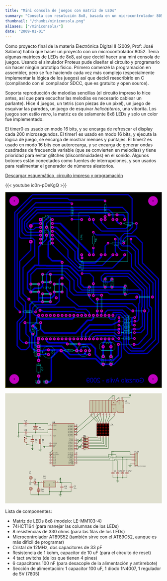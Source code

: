 ```yaml
---
title: "Mini consola de juegos con matriz de LEDs"
summary: "Consola con resolución 8x8, basada en un microcontrolador 8052 microcontroller, desarrollo en C."
thumbnail: "/thumbs/miniconsola.png"
aliases: ["/miniconsola/"]
date: "2009-01-01"
---
```


Como proyecto final de la materia Electrónica Digital II (2009, Prof: José Salama) había que hacer un proyecto con un microcontrolador 8052. Tenía algunas matrices de LEDs de 8x8, así que decidí hacer una mini consola de juegos. Usando el simulador Proteus pude diseñar el circuito y programarlo sin hacer ningún prototipo físico. Primero comenzé la programación en assembler, pero se fue haciendo cada vez más complejo (especialmente implementar la lógica de los juegos) así que decidí reescribirlo en C (compilando con el compilador SDCC, que es gratuito y open source).

Soporta reproducción de melodías sencillas (el circuito impreso lo hice antes, así que para escuchar las melodías es necesario cablear un parlante). Hice 4 juegos, un tetris (con piezas de un pixel), un juego de esquivar las paredes, un juego de esquivar *helicópteros*, una viborita. Los juegos son estilo *retro*, la matriz es de solamente 8x8 LEDs y solo un color fue implementado.

El timer0 es usado en modo 16 bits, y se encarga de refrescar el display cada 200 microsegundos. El timer1 es usado en modo 16 bits, y ejecuta la lógica de juego, se encarga de mostrar menúes y puntajes. El timer2 es usado en modo 16 bits con autorecarga, y se encarga de generar ondas cuadradas de frecuencia variable (que se convierten en melodías) y tiene prioridad para evitar glitches (discontinuidades) en el sonido. Algunos botones están conectados como fuentes de interrupciones, y son usados para realimentar el generador de números aleatorios.

[Descargar esquemático, circuito impreso y programación](/downloads/miniconsola.zip)

{{< youtube ic0n-pDeKgQ >}}

![Mini consola de juegos, circuito impreso](/images/consolalyt.png)

![Mini consola de juegos, esquematico AT89S52](/images/consolasch.png)

Lista de componentes:
* Matriz de LEDs 8x8 (modelo: LE-MM103-4)
* 74HCT164 (para manejar las columnas de los LEDs)
* 8 resistencias de 330 ohms (para las filas de los LEDs)
* Microcontrolador AT89S52 (también sirve con el AT89C52, aunque es más dificil de programar)
* Cristal de 12MHz, dos capacitores de 33 pF
* Resistencia de 1 kohm, capacitor de 10 uF (para el circuito de reset)
* 4 tact switchs (de los que tienen 4 pines)
* 6 capacitores 100 nF (para desacople de la alimentación y antirrebote)
* Sección de alimentación: 1 capacitor 100 uF, 1 diodo 1N4007, 1 regulador de 5V (7805)
